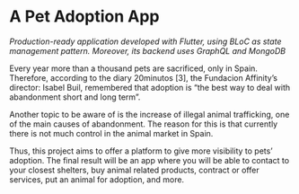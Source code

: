 # A Pet Adoption App

_Production-ready application developed with Flutter, using BLoC as state management pattern. Moreover, its backend uses GraphQL and MongoDB_

Every year more than a thousand pets are sacrificed, only in Spain. Therefore, according to the diary 20minutos [3], the Fundacion Affinity’s director: Isabel Buil, remembered that adoption is “the best way to deal with abandonment short and long term”.

Another topic to be aware of is the increase of illegal animal trafficking, one of the main causes of abandonment. The reason for this is that currently there is not much control in the animal market in Spain.

Thus, this project aims to offer a platform to give more visibility to pets’ adoption. The final result will be an app where you will be able to contact to your closest shelters, buy animal related products, contract or offer services, put an animal for adoption, and more.

